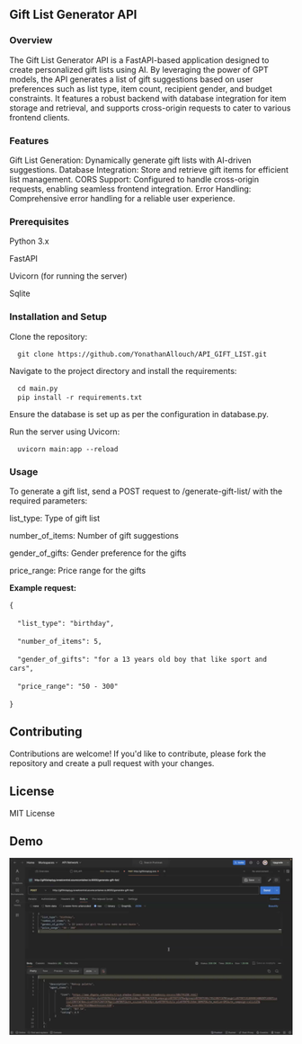 ## Gift List Generator API

### Overview

The Gift List Generator API is a FastAPI-based application designed to create personalized gift lists using AI. By leveraging the power of GPT models, the API generates a list of gift suggestions based on user preferences such as list type, item count, recipient gender, and budget constraints. It features a robust backend with database integration for item storage and retrieval, and supports cross-origin requests to cater to various frontend clients.

### Features

Gift List Generation: Dynamically generate gift lists with AI-driven suggestions.
Database Integration: Store and retrieve gift items for efficient list management.
CORS Support: Configured to handle cross-origin requests, enabling seamless frontend integration.
Error Handling: Comprehensive error handling for a reliable user experience.

### Prerequisites

Python 3.x

FastAPI

Uvicorn (for running the server)

Sqlite

### Installation and Setup

Clone the repository:
```
  git clone https://github.com/YonathanAllouch/API_GIFT_LIST.git
```

Navigate to the project directory and install the requirements:
```
  cd main.py
  pip install -r requirements.txt
```

Ensure the database is set up as per the configuration in database.py.


Run the server using Uvicorn:
```
  uvicorn main:app --reload
```

### Usage

To generate a gift list, send a POST request to /generate-gift-list/ with the required parameters:


list_type: Type of gift list

number_of_items: Number of gift suggestions

gender_of_gifts: Gender preference for the gifts

price_range: Price range for the gifts


**Example request:**
```
{

  "list_type": "birthday",
  
  "number_of_items": 5,
  
  "gender_of_gifts": "for a 13 years old boy that like sport and cars",
  
  "price_range": "50 - 300"
  
}
```

## Contributing

Contributions are welcome! If you'd like to contribute, please fork the repository and create a pull request with your changes.


## License

MIT License

## Demo

[![Gift List Demo](https://github.com/YonathanAllouch/API_GIFT_LIST/blob/master/Capture%20d%E2%80%99e%CC%81cran%202024-04-02%20a%CC%80%2018.31.07.png?raw=true)](https://drive.google.com/file/d/1-VJ2LlgAoPcyW3DBflBB5U2FRnytccc2/view?usp=sharing)



